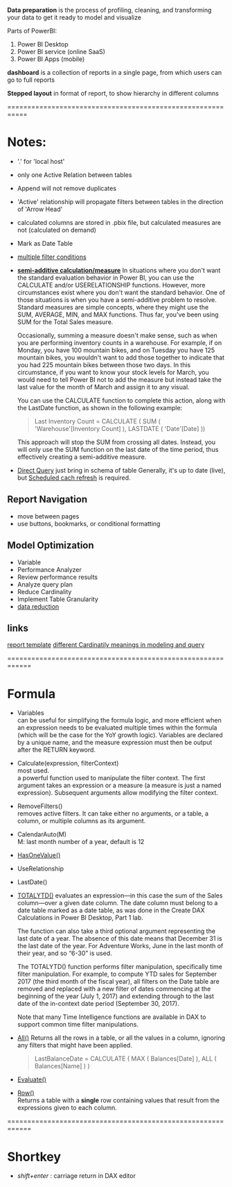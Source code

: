 
**Data preparation** is the process of profiling, cleaning, and transforming your data to get it ready to model and visualize

Parts of PowerBI:
1. Power BI Desktop
2. Power BI service (online SaaS)
3. Power BI Apps (mobile)

**dashboard** is a collection of reports in a single page, from which users can go to full reports

**Stepped layout** in format of report, to show hierarchy in different columns



===========================================================

# Notes:
+ '.' for 'local host'
+ only one Active Relation between tables
+ Append will not remove duplicates
+ 'Active' relationship will propagate filters between tables in the direction of 'Arrow Head'
+ calculated columns are stored in .pbix file, but calculated measures are not (calculated on demand)
+ Mark as Date Table
+ [multiple filter conditions](https://www.sqlbi.com/articles/specifying-multiple-filter-conditions-in-calculate/)
+ [**semi-additive calculation/measure**](https://www.sqlbi.com/articles/semi-additive-measures-in-dax/)
    In situations where you don't want the standard evaluation behavior in Power BI, you can use the CALCULATE and/or USERELATIONSHIP functions. However, more circumstances exist where you don't want the standard behavior. One of those situations is when you have a semi-additive problem to resolve. Standard measures are simple concepts, where they might use the SUM, AVERAGE, MIN, and MAX functions. Thus far, you've been using SUM for the Total Sales measure.

    Occasionally, summing a measure doesn't make sense, such as when you are performing inventory counts in a warehouse. For example, if on Monday, you have 100 mountain bikes, and on Tuesday you have 125 mountain bikes, you wouldn't want to add those together to indicate that you had 225 mountain bikes between those two days. In this circumstance, if you want to know your stock levels for March, you would need to tell Power BI not to add the measure but instead take the last value for the month of March and assign it to any visual.

    You can use the CALCULATE function to complete this action, along with the LastDate function, as shown in the following example:

    >Last Inventory Count =
    >CALCULATE (
    >    SUM ( 'Warehouse'[Inventory Count] ),
    >    LASTDATE ( 'Date'[Date] ))

    This approach will stop the SUM from crossing all dates. Instead, you will only use the SUM function on the last date of the time period, thus effectively creating a semi-additive measure.

+ [Direct Query](https://community.powerbi.com/t5/Desktop/direct-query-vs-import/m-p/112212)
    just bring in schema of table
    Generally, it's up to date (live), but [Scheduled cach refresh](https://powerbi.microsoft.com/fr-fr/blog/announcing-custom-cache-refresh-schedules-in-the-power-bi-service/) is required.

## Report Navigation
- move between pages
- use buttons, bookmarks, or conditional formatting

## Model Optimization
+ Variable
+ Performance Analyzer
+ Review performance results
+ Analyze query plan
+ Reduce Cardinality
+ Implement Table Granularity
+ [data reduction](https://docs.microsoft.com/en-ca/power-bi/guidance/import-modeling-data-reduction#group-by-and-summarize)


## links
[report template](https://docs.microsoft.com/en-us/power-bi/create-reports/desktop-templates)
[different Cardinatily meanings in modeling and query](https://stackoverflow.com/questions/10621077/what-is-cardinality-in-databases)

============================================================
# Formula

+ Variables  
    can be useful for simplifying the formula logic, and more efficient when an expression needs to be evaluated multiple times within the formula (which will be the case for the YoY growth logic). Variables are declared by a unique name, and the measure expression must then be output after the RETURN keyword.

+ Calculate(expression, filterContext)  
    most used.    
    a powerful function used to manipulate the filter context. The first argument takes an expression or a measure (a measure is just a named expression). Subsequent arguments allow modifying the filter context.
+ RemoveFilters()  
    removes active filters. It can take either no arguments, or a table, a column, or multiple columns as its argument.
+ CalendarAuto(M)  
    M: last month number of a year, default is 12
+ [HasOneValue()](https://docs.microsoft.com/en-us/dax/hasonevalue-function-dax)
+ UseRelationship
+ LastDate()
+ [TOTALYTD()](https://docs.microsoft.com/en-us/dax/totalytd-function-dax)
    evaluates an expression—in this case the sum of the Sales column—over a given date column. The date column must belong to a date table marked as a date table, as was done in the Create DAX Calculations in Power BI Desktop, Part 1 lab.

    The function can also take a third optional argument representing the last date of a year. The absence of this date means that December 31 is the last date of the year. For Adventure Works, June in the last month of their year, and so “6-30” is used.

    The TOTALYTD() function performs filter manipulation, specifically time filter manipulation. For example, to compute YTD sales for September 2017 (the third month of the fiscal year), all filters on the Date table are removed and replaced with a new filter of dates commencing at the beginning of the year (July 1, 2017) and extending through to the last date of the in-context date period (September 30, 2017).

    Note that many Time Intelligence functions are available in DAX to support common time filter manipulations.

+ [All()](https://docs.microsoft.com/en-us/dax/all-function-dax)
    Returns all the rows in a table, or all the values in a column, ignoring any filters that might have been applied.
    >LastBalanceDate = CALCULATE ( MAX ( Balances[Date] ), ALL ( Balances[Name] ) )

+ [Evaluate()](https://dax.guide/st/evaluate/)

+ [Row()](https://docs.microsoft.com/en-us/dax/row-function-dax)  
    Returns a table with a **single** row containing values that result from the expressions given to each column.


============================================================
# Shortkey
+ *shift+enter* : carriage return in DAX editor